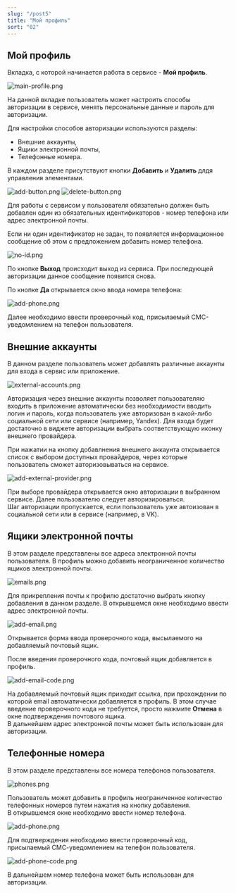 ```yaml
---
slug: "/post5"
title: "Мой профиль"
sort: "02"
---
```


## Мой профиль
 
Вкладка, с которой начинается работа в сервисе - **Мой профиль**.

![main-profile.png](./images/main-profile.png "Внешний вид вкладки Мой профиль")

На данной вкладке пользователь может настроить способы авторизации в сервисе, менять персональные данные и пароль для авторизации.

Для настройки способов авторизации используются разделы: 
- Внешние аккаунты, 
- Ящики электронной почты, 
- Телефонные номера.

В каждом разделе присутствуют кнопки **Добавить** и **Удалить** длдя управления элементами.

![add-button.png](./images/add-button.png "Кнопка Добавить") ![delete-button.png](./images/delete-button.png "Кнопка Удалить")

Для работы с сервисом у пользователя обязательно должен быть добавлен один из обязательных идентификаторов - номер телефона или адрес электронной почты.  

Если ни один идентификатор не задан, то появляется информационное сообщение об этом с предложением добавить номер телефона.

![no-id.png](./images/no-id.png "Сообщение об отсутствии идентификаторов")

По кнопке **Выход** происходит выход из сервиса. При последующей авторизации данное сообщение появится снова.

По кнопке **Да** открывается окно ввода номера телефона:

![add-phone.png](./images/add-phone.png "Добавить номера телефона")

Далее необходимо ввести проверочный код, присылаемый СМС-уведомлением на телефон пользователя.

## Внешние аккаунты

В данном разделе пользователь может добавлять различные аккаунты для входа в сервис или приложение. 

![external-accounts.png](./images/external-accounts.png "Блок Внешние аккаунты")

Авторизация через внешние аккаунты позволяет пользователяю входить в приложение автоматически без необходимости вводить логин и пароль, когда  пользователь уже авторизован в какой-либо социальной сети или сервисе (например, Yandex). Для входа будет достаточно  в виджете авторизации выбрать соответствующую иконку внешнего провайдера.  

При нажатии на кнопку добавлнения внешнего аккаунта открывается список с выбором доступных провайдеров, через которые пользователь сможет авторизовываться на сервисе.

![add-external-provider.png](./images/add-external-provider.png "Окно выбора внешнего провайдера")

При выборе провайдера открывается окно авторизации в выбранном сервисе. Далее пользователю следует авторизироваться.  
Шаг авторизации пропускается, если пользователь уже автоизован в социальной сети или в сервисе (например, в VK).
 
## Ящики электронной почты

В этом разделе  представлены все адреса электронной почты пользователя. В профиль можно добавить неограниченное количество ящиков электронной почты.

 ![emails.png](./images/emails.png "Блок Ящики электронной почты")

 Для прикрепления почты к профилю достаточно выбрать кнопку добавления в данном разделе. В открывшемся окне необходимо ввести адрес электронной почты. 

 ![add-email.png](./images/add-email.png "Окно ввода email")

Открывается форма  ввода проверочного кода, высылаемого на добавляемый почтовый ящик.

После введения проверочного кода, почтовый ящик добавляется в профиль. 

![add-email-code.png](./images/add-email-code.png "Форма ввода кода подтверждения адреса электронной почты")

На добавляемый почтовый ящик приходит ссылка, при прохождении по которой email автоматически добавляется в профиль. В этом случае введение проверочного кода не требуется, просто нажмите **Отмена** в окне подтверждения почтового ящика.  
В дальнейшем адрес электронной почты может быть использован для авторизации. 

## Телефонные номера

В этом разделе представлены все номера телефонов пользователя. 

![phones.png](./images/phones.png "Блок Телефонные номера")

Пользователь может добавить в профиль неограниченное количество телефонных номеров путем нажатия на кнопку добавления.  
В открывшемся окне необходимо ввести номер телефона.

![add-phone.png](./images/add-phone.png "Окно ввода телефонного номера")

Для подтверждения необходимо ввести проверочный код, присылаемый СМС-уведомлением на телефон пользователя.

![add-phone-code.png](./images/add-phone-code.png "Форма подтверждения номера телефона")
 
В дальнейшем номер телефона может быть использован для авторизации.
